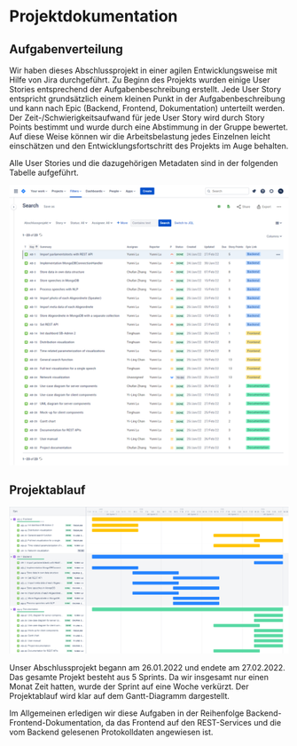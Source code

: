 # Projektdokumentation

## Aufgabenverteilung

Wir haben dieses Abschlussprojekt in einer agilen Entwicklungsweise mit Hilfe von Jira durchgeführt. Zu Beginn des Projekts wurden einige User Stories entsprechend der Aufgabenbeschreibung erstellt. Jede User Story entspricht grundsätzlich einem kleinen Punkt in der Aufgabenbeschreibung und kann nach Epic (Backend, Frontend, Dokumentation) unterteilt werden. Der Zeit-/Schwierigkeitsaufwand für jede User Story wird durch Story Points bestimmt und wurde durch eine Abstimmung in der Gruppe bewertet. Auf diese Weise können wir die Arbeitsbelastung jedes Einzelnen leicht einschätzen und den Entwicklungsfortschritt des Projekts im Auge behalten.

Alle User Stories und die dazugehörigen Metadaten sind in der folgenden Tabelle aufgeführt.

![test](projektdokumentation.assets/user-stories.png)



## Projektablauf

![Gantt](projektdokumentation.assets/Gantt.png)

Unser Abschlussprojekt begann am 26.01.2022 und endete am 27.02.2022. Das gesamte Projekt besteht aus 5 Sprints. Da wir insgesamt nur einen Monat Zeit hatten, wurde der Sprint auf eine Woche verkürzt. Der Projektablauf wird klar auf dem Gantt-Diagramm dargestellt.

Im Allgemeinen erledigen wir diese Aufgaben in der Reihenfolge Backend-Frontend-Dokumentation, da das Frontend auf den REST-Services und die vom Backend gelesenen Protokolldaten angewiesen ist. 